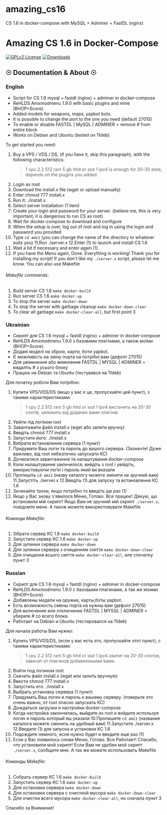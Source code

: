 # amazing_cs16
CS 1.6 in docker-compose with MySQL + Adminer + FastDL (nginx)
# Amazing CS 1.6 in Docker-Compose
[![GPLv2 License](https://img.shields.io/github/license/inquisitor-4/amazing_cs16_docker)](https://github.com/inquisitor-4/amazing_cs16_docker/blob/master/LICENSE) 
[![Downloads](https://img.shields.io/github/downloads/inquisitor-4/amazing_cs16_docker/total)](https://github.com/inquisitor-4/amazing_cs16_docker/releases/latest)

## ☉ Documentation & About ☉ ##

### English

* Script for CS 1.6 mysql + fastdl (nginx) + adminer in docker-compose
* ReHLDS Amxmodmenu 1.9.0 with basic plugins and mine (BHOP+Score).
* Added models for weapons, maps, yapbot bots.
* It is possible to change the port to the one you need (default 27015)
* To enable or disable FASTDL | MySQL | ADMINER = remove # from entire block
* Works on Debian and Ubuntu (tested on 11deb)



To get started you need:
1. Buy a VPS / VDS / DS, (if you have it, skip this paragraph), with the following characteristics:
   > 1 cpu 2.2 512 ram 5 gb hhd or ssd 1 ipv4 is enough for 20-30 slots, depends on the plugins you added.
2. Login as root
3. Download the install.x file (wget or upload manually)
4. Enter chmod 777 install.x
5. Run it: ./install.x
6. Select server installation (1 item)
7. Create your login and password for your server. (believe me, this is very important, it is dangerous to run CS as root)
8. Wait for docker-compose to download and configure
9. When the setup is over, log out of root and log in using the login and password you provided
10. Type `cd amz1` (you can change the name of the directory to whatever suits you)
    11.Run ./server.x
    12.Enter (1) to launch and install CS 1.6
13. Wait a bit if necessary and enter again (1)
14. If you have the Menu again, Done. Everything is working! Thank you for installing my script!
    If you don't like my `./server.x` script, please let me know. You can also use Makefile
###### Makefile commands:
1. Build server CS 1.6 `make docker-build`
2. Run server CS 1.6 `make docker-up`
3. To stop the server `make docker-down`
4. To stop the server with garbage cleanup `make docker-down-clear`
5. To clear all garbage `make docker-clear-all`, but first point 3

### Ukrainian

* Скрипт для CS 1.6 mysql + fastdl (nginx) + adminer in docker-compose
* ReHLDS Amxmodmenu 1.9.0 з базовими плагінами, а також моїми (BHOP+Score).
* Додані моделі на зброю, карти, боти yapbot.
* Є можливість на зміну порта на потрібні вам (дефолт 27015)
* Для увімкнення або вимкнення FASTDL | MYSQL | ADMINER = видаліть # з усього блоку
* Працює на Debian та Ubuntu (тестувався на 11deb)



Для початку роботи Вам потрібно:
1. Купити VPS/VDS/DS (якщо у вас є це, пропускайте цей пункт), з такими характеристиками:
   > 1 cpu 2.2 512 ram 5 gb hhd or ssd 1 ipv4 вистачить на 20-30 слотів, залежить від доданих вами плагінів.
2. Увійти під логіном root
3. Завантажити файл install.x (wget або залити вручну)
4. Введіть chmod 777 install.x
5. Запустити його: ./install.x
6. Вибрати встановлення сервера (1 пункт)
7. Придумати Ваш логін та пароль до вашого сервера. (Зазначте! Дуже важливо, від root небезпечно запускати КС)
8. Дочекатися завантаження та налаштування docker-compose
9. Коли налаштування закінчилося, вийдіть з root і увійдіть, використовуючи логін і пароль який ви вказали
10. Пропишіть `cd amz1` (назву каталогу можете змінити на зручний вам)
    11.Запустіть ./server.x
    12.Введіть (1) для запуску та встановлення КС 1.6
13. Зачекайте трохи, якщо потрібно то введіть ще раз (1)
14. Якщо у Вас знову з'явилося Меню, Готово. Все працює! Дякую, що встановили мій скрипт!
    Якщо Вам не зручний мій скрипт `./server.x`, повідомте мене. А також можете використовувати Makefile
###### Команди Makefile:
1. Зібрати сервер КС 1.6 `make docker-build`
2. Запустити сервер КС 1.6 `make docker-up`
3. Для зупинки сервера `make docker-down`
4. Для зупинки сервера з очищенням сміття `make docker-down-clear`
5. Для очищення всього сміття `make docker-clear-all`, але спочатку пункт 3

### Russian

* Скрипт для CS 1.6 mysql + fastdl (nginx) + adminer in docker-compose
* ReHLDS Amxmodmenu 1.9.0 с базовыми плагинами, а так же моими (BHOP+Score).
* Добавлены модели на оружие, карты,боты yapbot.
* Есть возможность смены порта на нужны вам (дефолт 27015)
* Для включение или отключение FASTDL | MYSQL | ADMINER = уберите # со всего блока
* Работает на Debian и Ubuntu (тестировался на 11deb)



Для начала работы Вам нужно:
1. Купить VPS/VDS/DS, (если у вас есть это, пропускайте этот пункт), с такими характеристиками:
   > 1 cpu 2.2 512 ram 5 gb hhd or ssd 1 ipv4 хватит на 20-30 слотов, зависит от плагинов добавленными вами.
2. Войти под логином root
3. Скачать файл install.x (wget или залить вручную)
4. Ввести chmod 777 install.x
5. Запустить его: ./install.x
6. Выбрать установку сервера (1 пункт)
7. Придумать Ваш логин и пароль к вашему серверу. (поверьте это очень важно, от root опасно запускать КС)
8. Дождаться загрузки и настройки docker-compose
9. Когда настройка закончилась, выйдите из root и войдите используя логин и пароль который вы указали
10.Пропишите `cd amz1` (название каталога можете сменить на удобный вам)
11.Запустите ./server.x
12.Введите (1) для запуска и установки КС 1.6
13. Подождите немного, если нужно будет и введите еще раз (1)
14. Если у Вас появилось снова Меню, Готово. Все Работает! Спасибо, что установили мой скрипт!
    Если Вам не удобен мой скрипт `./server.x`, сообщите мне. А так же можете использовать Makefile
###### Команды Makefile:
1. Собрать сервер КС 1.6 `make docker-build`
2. Запустить сервер КС 1.6 `make docker-up`
3. Для остановки сервера `make docker-down`
4. Для остановки сервера с очисткой мусора `make docker-down-clear`
5. Для очистки всего мусора `make docker-clear-all`, но сначала пункт 3

Спасибо за Внимание!
